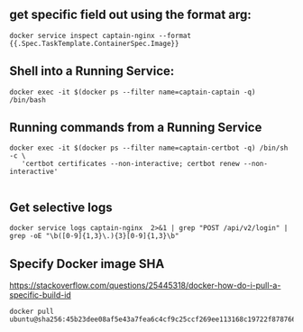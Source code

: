 
## get specific field out using the format arg:
```
docker service inspect captain-nginx --format {{.Spec.TaskTemplate.ContainerSpec.Image}}

```

## Shell into a Running Service:

```
docker exec -it $(docker ps --filter name=captain-captain -q) /bin/bash

```


## Running commands from a Running Service

```
docker exec -it $(docker ps --filter name=captain-certbot -q) /bin/sh -c \
   'certbot certificates --non-interactive; certbot renew --non-interactive'
   
```
   
   
## Get selective logs

```
docker service logs captain-nginx  2>&1 | grep "POST /api/v2/login" | grep -oE "\b([0-9]{1,3}\.){3}[0-9]{1,3}\b"

```

## Specify Docker image SHA
https://stackoverflow.com/questions/25445318/docker-how-do-i-pull-a-specific-build-id

```
docker pull ubuntu@sha256:45b23dee08af5e43a7fea6c4cf9c25ccf269ee113168c19722f87876677c5cb2

```